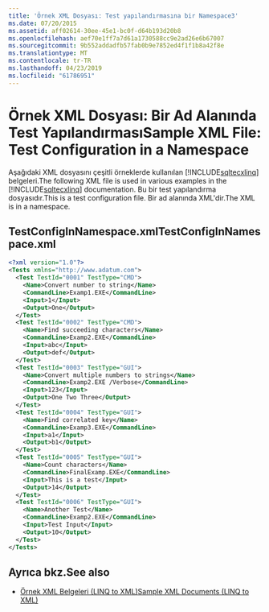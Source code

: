 ```yaml
---
title: 'Örnek XML Dosyası: Test yapılandırmasına bir Namespace3'
ms.date: 07/20/2015
ms.assetid: aff02614-30ee-45e1-bc0f-d64b193d20b8
ms.openlocfilehash: aef70e1ff7a7d61a1730588cc9e2ad26e6b67007
ms.sourcegitcommit: 9b552addadfb57fab0b9e7852ed4f1f1b8a42f8e
ms.translationtype: MT
ms.contentlocale: tr-TR
ms.lasthandoff: 04/23/2019
ms.locfileid: "61786951"
---
```

# <a name="sample-xml-file-test-configuration-in-a-namespace"></a><span data-ttu-id="bcac2-102">Örnek XML Dosyası: Bir Ad Alanında Test Yapılandırması</span><span class="sxs-lookup"><span data-stu-id="bcac2-102">Sample XML File: Test Configuration in a Namespace</span></span>
<span data-ttu-id="bcac2-103">Aşağıdaki XML dosyasını çeşitli örneklerde kullanılan [!INCLUDE[sqltecxlinq](~/includes/sqltecxlinq-md.md)] belgeleri.</span><span class="sxs-lookup"><span data-stu-id="bcac2-103">The following XML file is used in various examples in the [!INCLUDE[sqltecxlinq](~/includes/sqltecxlinq-md.md)] documentation.</span></span> <span data-ttu-id="bcac2-104">Bu bir test yapılandırma dosyasıdır.</span><span class="sxs-lookup"><span data-stu-id="bcac2-104">This is a test configuration file.</span></span> <span data-ttu-id="bcac2-105">Bir ad alanında XML'dir.</span><span class="sxs-lookup"><span data-stu-id="bcac2-105">The XML is in a namespace.</span></span>  
  
## <a name="testconfiginnamespacexml"></a><span data-ttu-id="bcac2-106">TestConfigInNamespace.xml</span><span class="sxs-lookup"><span data-stu-id="bcac2-106">TestConfigInNamespace.xml</span></span>  
  
```xml  
<?xml version="1.0"?>  
<Tests xmlns="http://www.adatum.com">  
  <Test TestId="0001" TestType="CMD">  
    <Name>Convert number to string</Name>  
    <CommandLine>Examp1.EXE</CommandLine>  
    <Input>1</Input>  
    <Output>One</Output>  
  </Test>  
  <Test TestId="0002" TestType="CMD">  
    <Name>Find succeeding characters</Name>  
    <CommandLine>Examp2.EXE</CommandLine>  
    <Input>abc</Input>  
    <Output>def</Output>  
  </Test>  
  <Test TestId="0003" TestType="GUI">  
    <Name>Convert multiple numbers to strings</Name>  
    <CommandLine>Examp2.EXE /Verbose</CommandLine>  
    <Input>123</Input>  
    <Output>One Two Three</Output>  
  </Test>  
  <Test TestId="0004" TestType="GUI">  
    <Name>Find correlated key</Name>  
    <CommandLine>Examp3.EXE</CommandLine>  
    <Input>a1</Input>  
    <Output>b1</Output>  
  </Test>  
  <Test TestId="0005" TestType="GUI">  
    <Name>Count characters</Name>  
    <CommandLine>FinalExamp.EXE</CommandLine>  
    <Input>This is a test</Input>  
    <Output>14</Output>  
  </Test>  
  <Test TestId="0006" TestType="GUI">  
    <Name>Another Test</Name>  
    <CommandLine>Examp2.EXE</CommandLine>  
    <Input>Test Input</Input>  
    <Output>10</Output>  
  </Test>  
</Tests>  
```  
  
## <a name="see-also"></a><span data-ttu-id="bcac2-107">Ayrıca bkz.</span><span class="sxs-lookup"><span data-stu-id="bcac2-107">See also</span></span>

- [<span data-ttu-id="bcac2-108">Örnek XML Belgeleri (LINQ to XML)</span><span class="sxs-lookup"><span data-stu-id="bcac2-108">Sample XML Documents (LINQ to XML)</span></span>](../../../../visual-basic/programming-guide/concepts/linq/sample-xml-documents-linq-to-xml.md)
